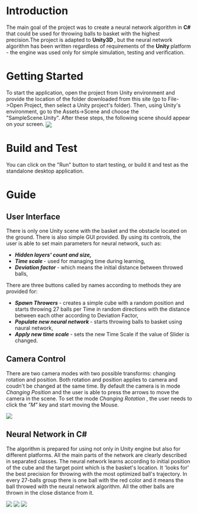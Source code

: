# Introduction 
The main goal of the project was to create a neural network algorithm in <b> C# </b> that could be used for throwing balls to basket with the highest precision.The project is adapted to <b> Unity3D </b>, but the neural network algorithm has been written regardless of  requirements of the <b> Unity </b> platform - the engine was used only for simple simulation, testing and verification.  

# Getting Started
To start the application, open the project from Unity environment and provide the location of the folder downloaded from this site (go to File->Open Project, then select a Unity project's folder). Then, using Unity's environment, go to the Assets->Scene and choose the "SampleScene.Unity". After these steps, the following scene should appear on your screen. 
<img align="center" src="https://raw.githubusercontent.com/rhoninn11/Basket_nn/master/5.PNG"/>

# Build and Test
You can click on the "Run" button to start testing, or build it and test as the standalone desktop application. 

# Guide

## User Interface 

There is only one Unity scene with the basket and the obstacle located on the ground. There is also simple GUI provided. By using its controls, the user is able to set main parameters for neural network, such as:
* <b> <i> Hidden layers' count and size, </b> </i> 
* <b> <i> Time scale  </b> </i> - used for managing time during learning,
* <b> <i> Deviation factor </b> </i> - which means the initial distance between throwed balls,

There are three buttons called by names according to methods they are provided for: 
* <b> <i> Spawn Throwers </b> </i> - creates a simple cube with a random position and starts throwing 27 balls per Time in random directions with the distance between each other according to Deviation Factor,
* <b> <i> Populate new neural network </b> </i> - starts throwing balls to basket using naural network,
* <b> <i> Apply new time scale </b> </i> - sets the new Time Scale if the value of Slider is changed.

## Camera Control

There are two camera modes with two possible transforms: changing rotation and position. Both rotation and position applies to camera and coudn't be changed at the same time. By default the camera is in mode <i> Changing Position </i> and the user is able to press the arrows to move the camera in the scene. To set the mode <i> Changing Rotation </i>, the user needs to click the <i> "M" </i> key and start moving the Mouse. 

![](https://raw.githubusercontent.com/rhoninn11/Basket_nn/master/6.PNG)

## Neural Network in C# 

The algorithm is prepared for using not only in Unity engine but also for different platforms. All the main parts of the network are clearly described in separated classes. The neural network learns according to initial position of the cube and the target point which is the basket's location. It 'looks for' the best precision for throwing with the most optimized ball's trajectory. In every 27-balls group there is one ball with the red color and it means the ball throwed with the neural network algorithm. All the other balls are thrown in the close distance from it. 

![](https://raw.githubusercontent.com/rhoninn11/Basket_nn/master/2.PNG)
![](https://raw.githubusercontent.com/rhoninn11/Basket_nn/master/3.PNG)
![](https://raw.githubusercontent.com/rhoninn11/Basket_nn/master/4.PNG)








